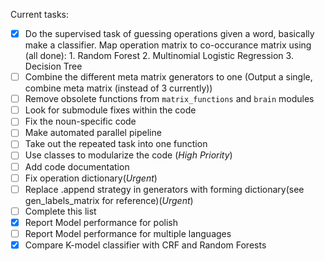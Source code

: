 Current tasks:
*  [x] Do the supervised task of guessing operations given a word, basically make a classifier.
        Map operation matrix to co-occurance matrix using (all done):
        1. Random Forest
        2. Multinomial Logistic Regression
        3. Decision Tree
*  [ ] Combine the different meta matrix generators to one (Output a single, combine meta matrix (instead of 3 currently))
*  [ ] Remove obsolete functions from `matrix_functions` and `brain` modules
*  [ ] Look for submodule fixes within the code
*  [ ] Fix the noun-specific code
*  [ ] Make automated parallel pipeline
*  [ ] Take out the repeated task into one function
*  [ ] Use classes to modularize the code (*High Priority*)
*  [ ] Add code documentation
*  [ ] Fix operation dictionary(*Urgent*)
*  [ ] Replace .append strategy in generators with forming dictionary(see gen_labels_matrix for reference)(*Urgent*)
*  [ ] Complete this list
*  [x] Report Model performance for polish
*  [ ] Report Model performance for multiple languages
*  [x] Compare K-model classifier with CRF and Random Forests
